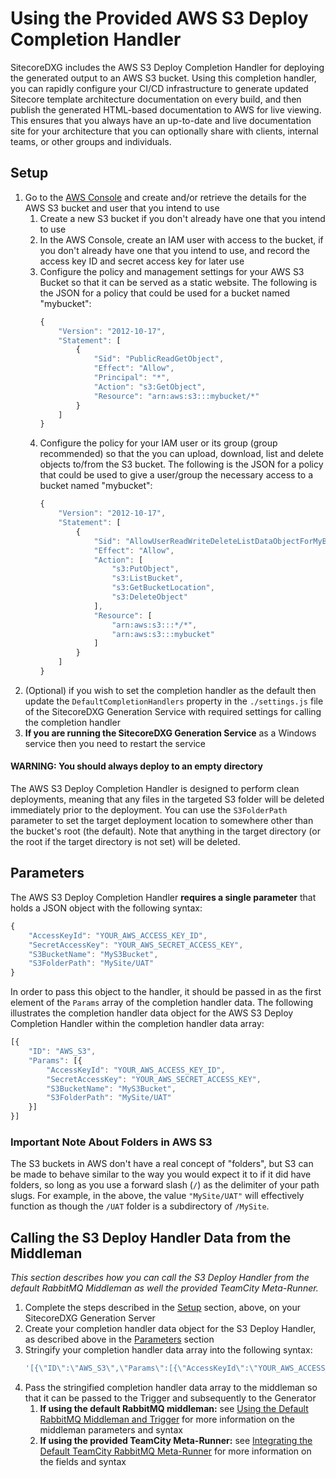# Using the Provided AWS S3 Deploy Completion Handler

SitecoreDXG includes the AWS S3 Deploy Completion Handler for deploying the generated output to an AWS S3 bucket. Using this completion handler, you can rapidly configure your CI/CD infrastructure to generate updated Sitecore template architecture documentation on every build, and then publish the generated HTML-based documentation to AWS for live viewing. This ensures that you always have an up-to-date and live documentation site for your architecture that you can optionally share with clients, internal teams, or other groups and individuals.

## Setup

1. Go to the [AWS Console](https://signin.aws.amazon.com) and create and/or retrieve the details for the AWS S3 bucket and user that you intend to use
   1. Create a new S3 bucket if you don't already have one that you intend to use
   2. In the AWS Console, create an IAM user with access to the bucket, if you don't already have one that you intend to use, and record the access key ID and secret access key for later use
   3. Configure the policy and management settings for your AWS S3 Bucket so that it can be served as a static website. The following is the JSON for a policy that could be used for a bucket named "mybucket":
      ```js
      {
          "Version": "2012-10-17",
          "Statement": [
              {
                  "Sid": "PublicReadGetObject",
                  "Effect": "Allow",
                  "Principal": "*",
                  "Action": "s3:GetObject",
                  "Resource": "arn:aws:s3:::mybucket/*"
              }
          ]
      }
      ```
   4. Configure the policy for your IAM user or its group \(group recommended\) so that the you can upload, download, list and delete objects to/from the S3 bucket. The following is the JSON for a policy that could be used to give a user/group the necessary access to a bucket named "mybucket":
      ```js
      {
          "Version": "2012-10-17",
          "Statement": [
              {
                  "Sid": "AllowUserReadWriteDeleteListDataObjectForMyBucketS3",
                  "Effect": "Allow",
                  "Action": [
                      "s3:PutObject",
                      "s3:ListBucket",
                      "s3:GetBucketLocation",
                      "s3:DeleteObject"
                  ],
                  "Resource": [
                      "arn:aws:s3:::*/*",
                      "arn:aws:s3:::mybucket"
                  ]
              }
          ]
      }
      ```
2. \(Optional\) if you wish to set the completion handler as the default then update the `DefaultCompletionHandlers` property in the `./settings.js` file of the SitecoreDXG Generation Service with required settings for calling the completion handler
3. **If you are running the SitecoreDXG Generation Service** as a Windows service then you need to restart the service

#### WARNING: You should always deploy to an empty directory

The AWS S3 Deploy Completion Handler is designed to perform clean deployments, meaning that any files in the targeted S3 folder will be deleted immediately prior to the deployment. You can use the `S3FolderPath` parameter to set the target deployment location to somewhere other than the bucket's root \(the default\). Note that anything in the target directory \(or the root if the target directory is not set\) will be deleted.

## Parameters

The AWS S3 Deploy Completion Handler **requires a single parameter** that holds a JSON object with the following syntax:

```js
{
    "AccessKeyId": "YOUR_AWS_ACCESS_KEY_ID",
    "SecretAccessKey": "YOUR_AWS_SECRET_ACCESS_KEY",
    "S3BucketName": "MyS3Bucket",
    "S3FolderPath": "MySite/UAT"
}
```

In order to pass this object to the handler, it should be passed in as the first element of the `Params` array of the completion handler data. The following illustrates the completion handler data object for the AWS S3 Deploy Completion Handler within the completion handler data array:

```js
[{
    "ID": "AWS_S3",
    "Params": [{
        "AccessKeyId": "YOUR_AWS_ACCESS_KEY_ID",
        "SecretAccessKey": "YOUR_AWS_SECRET_ACCESS_KEY",
        "S3BucketName": "MyS3Bucket",
        "S3FolderPath": "MySite/UAT"
    }]
}]
```

### Important Note About Folders in AWS S3

The S3 buckets in AWS don't have a real concept of "folders", but S3 can be made to behave similar to the way you would expect it to if it did have folders, so long as you use a forward slash \(`/`\) as the delimiter of your path slugs. For example, in the above, the value `"MySite/UAT"` will effectively function as though the `/UAT` folder is a subdirectory of `/MySite`.

## Calling the S3 Deploy Handler Data from the Middleman

_This section describes how you can call the S3 Deploy Handler from the default RabbitMQ Middleman as well the provided TeamCity Meta-Runner._

1. Complete the steps described in the [Setup](#setup) section, above, on your SitecoreDXG Generation Server
2. Create your completion handler data object for the S3 Deploy Handler, as described above in the [Parameters](#parameters) section
3. Stringify your completion handler data array into the following syntax:
   ```js
   '[{\"ID\":\"AWS_S3\",\"Params\":[{\"AccessKeyId\":\"YOUR_AWS_ACCESS_KEY_ID\",\"SecretAccessKey\":\"YOUR_AWS_SECRET_ACCESS_KEY",\"S3BucketName\":\"MyS3Bucket\",\"S3FolderPath\":\"MySite/UAT\"}]}]'
   ```
4. Pass the stringified completion handler data array to the middleman so that it can be passed to the Trigger and subsequently to the Generator  
   1. **If using the default RabbitMQ middleman:** see [Using the Default RabbitMQ Middleman and Trigger](/getting-started/using-sitecoredxg/using-the-default-rabbitmq-middleman-and-trigger.md) for more information on the middleman parameters and syntax
   2. **If using the provided TeamCity Meta-Runner:** see [Integrating the Default TeamCity RabbitMQ Meta-Runner](/how-to/cicd/integrating-the-default-teamcity-rabbitmq-meta-runner.md) for more information on the fields and syntax



